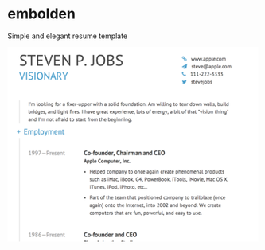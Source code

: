 embolden
========

Simple and elegant resume template


![Preview](https://raw.githubusercontent.com/johnciacia/embolden/master/preview.png)
